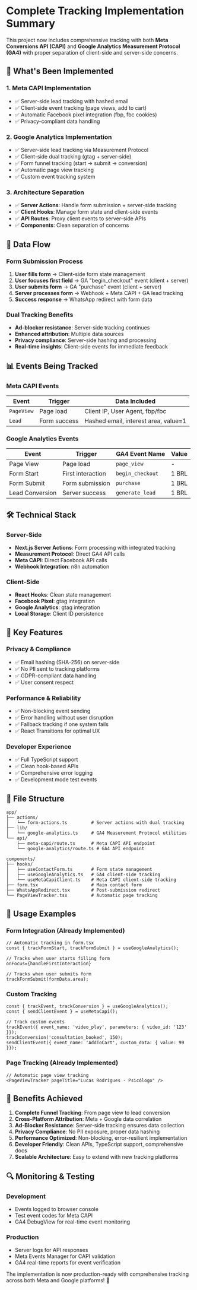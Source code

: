 # Complete Tracking Implementation Summary

This project now includes comprehensive tracking with both **Meta Conversions API (CAPI)** and **Google Analytics Measurement Protocol (GA4)** with proper separation of client-side and server-side concerns.

## 🎯 What's Been Implemented

### 1. **Meta CAPI Implementation**

- ✅ Server-side lead tracking with hashed email
- ✅ Client-side event tracking (page views, add to cart)
- ✅ Automatic Facebook pixel integration (fbp, fbc cookies)
- ✅ Privacy-compliant data handling

### 2. **Google Analytics Implementation**

- ✅ Server-side lead tracking via Measurement Protocol
- ✅ Client-side dual tracking (gtag + server-side)
- ✅ Form funnel tracking (start → submit → conversion)
- ✅ Automatic page view tracking
- ✅ Custom event tracking system

### 3. **Architecture Separation**

- ✅ **Server Actions**: Handle form submission + server-side tracking
- ✅ **Client Hooks**: Manage form state and client-side events
- ✅ **API Routes**: Proxy client events to server-side APIs
- ✅ **Components**: Clean separation of concerns

## 🔄 Data Flow

### Form Submission Process

1. **User fills form** → Client-side form state management
2. **User focuses first field** → GA "begin_checkout" event (client + server)
3. **User submits form** → GA "purchase" event (client + server)
4. **Server processes form** → Webhook + Meta CAPI + GA lead tracking
5. **Success response** → WhatsApp redirect with form data

### Dual Tracking Benefits

- **Ad-blocker resistance**: Server-side tracking continues
- **Enhanced attribution**: Multiple data sources
- **Privacy compliance**: Server-side hashing and processing
- **Real-time insights**: Client-side events for immediate feedback

## 📊 Events Being Tracked

### Meta CAPI Events

| Event | Trigger | Data Included |
|-------|---------|---------------|
| `PageView` | Page load | Client IP, User Agent, fbp/fbc |
| `Lead` | Form success | Hashed email, interest area, value=1 |

### Google Analytics Events  

| Event | Trigger | GA4 Event Name | Value |
|-------|---------|----------------|-------|
| Page View | Page load | `page_view` | - |
| Form Start | First interaction | `begin_checkout` | 1 BRL |
| Form Submit | Form submission | `purchase` | 1 BRL |
| Lead Conversion | Server success | `generate_lead` | 1 BRL |

## 🛠 Technical Stack

### Server-Side

- **Next.js Server Actions**: Form processing with integrated tracking
- **Measurement Protocol**: Direct GA4 API calls
- **Meta CAPI**: Direct Facebook API calls
- **Webhook Integration**: n8n automation

### Client-Side

- **React Hooks**: Clean state management
- **Facebook Pixel**: gtag integration
- **Google Analytics**: gtag integration
- **Local Storage**: Client ID persistence

## 🔧 Key Features

### Privacy & Compliance

- ✅ Email hashing (SHA-256) on server-side
- ✅ No PII sent to tracking platforms
- ✅ GDPR-compliant data handling
- ✅ User consent respect

### Performance & Reliability

- ✅ Non-blocking event sending
- ✅ Error handling without user disruption
- ✅ Fallback tracking if one system fails
- ✅ React Transitions for optimal UX

### Developer Experience

- ✅ Full TypeScript support
- ✅ Clean hook-based APIs
- ✅ Comprehensive error logging
- ✅ Development mode test events

## 📁 File Structure

```
app/
├── actions/
│   └── form-actions.ts         # Server actions with dual tracking
├── lib/
│   └── google-analytics.ts     # GA4 Measurement Protocol utilities
└── api/
    ├── meta-capi/route.ts      # Meta CAPI API endpoint
    └── google-analytics/route.ts # GA4 API endpoint

components/
├── hooks/
│   ├── useContactForm.ts       # Form state management
│   ├── useGoogleAnalytics.ts   # GA4 client-side tracking
│   └── useMetaCapiClient.ts    # Meta CAPI client-side tracking
├── form.tsx                    # Main contact form
├── WhatsAppRedirect.tsx        # Post-submission redirect
└── PageViewTracker.tsx         # Automatic page tracking
```

## 🚀 Usage Examples

### Form Integration (Already Implemented)

```tsx
// Automatic tracking in form.tsx
const { trackFormStart, trackFormSubmit } = useGoogleAnalytics();

// Tracks when user starts filling form
onFocus={handleFirstInteraction}

// Tracks when user submits form  
trackFormSubmit(formData.area);
```

### Custom Tracking

```tsx
const { trackEvent, trackConversion } = useGoogleAnalytics();
const { sendClientEvent } = useMetaCapi();

// Track custom events
trackEvent({ event_name: 'video_play', parameters: { video_id: '123' }});
trackConversion('consultation_booked', 150);
sendClientEvent({ event_name: 'AddToCart', custom_data: { value: 99 }});
```

### Page Tracking (Already Implemented)

```tsx
// Automatic page view tracking
<PageViewTracker pageTitle="Lucas Rodrigues - Psicólogo" />
```

## 🎉 Benefits Achieved

1. **Complete Funnel Tracking**: From page view to lead conversion
2. **Cross-Platform Attribution**: Meta + Google data correlation  
3. **Ad-Blocker Resistance**: Server-side tracking ensures data collection
4. **Privacy Compliance**: No PII exposure, proper data hashing
5. **Performance Optimized**: Non-blocking, error-resilient implementation
6. **Developer Friendly**: Clean APIs, TypeScript support, comprehensive docs
7. **Scalable Architecture**: Easy to extend with new tracking platforms

## 🔍 Monitoring & Testing

### Development

- Events logged to browser console
- Test event codes for Meta CAPI
- GA4 DebugView for real-time event monitoring

### Production

- Server logs for API responses
- Meta Events Manager for CAPI validation
- GA4 real-time reports for event verification

The implementation is now production-ready with comprehensive tracking across both Meta and Google platforms! 🎯
